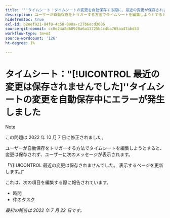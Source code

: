 ```yaml
---
title: '''タイムシート：タイムシートの変更を自動保存する際に、最近の変更が保存されませんでした'
description: ユーザーが自動保存をトリガーする方法でタイムシートを編集しようとすると、変更は保存されず、ユーザーにはメッセージが表示されます。最近の変更は保存されませんでした。 表示するページを更新します。
hidefromtoc: true
exl-id: b2eef921-84f0-4c58-890a-c27b6ecd3686
source-git-commit: cc0e24a8d60928a6a13725b4c4ba765aa47abd53
workflow-type: tm+mt
source-wordcount: '126'
ht-degree: 1%

---
```


# タイムシート：&quot;[!UICONTROL 最近の変更は保存されませんでした]&#39;&#39;タイムシートの変更を自動保存中にエラーが発生しました

>[!NOTE]
>
>この問題は 2022 年 10 月 7 日に修正されました。

ユーザーが自動保存をトリガーする方法でタイムシートを編集しようとすると、変更は保存されず、ユーザーに次のメッセージが表示されます。

「Y[!UICONTROL 最近の変更は保存されませんでした。 表示するページを更新します。]&quot;

これは、次の項目を編集する際に報告されています。

* 時間
* 件のタスク

_最初の報告は 2022 年 7 月 22 日です。_

